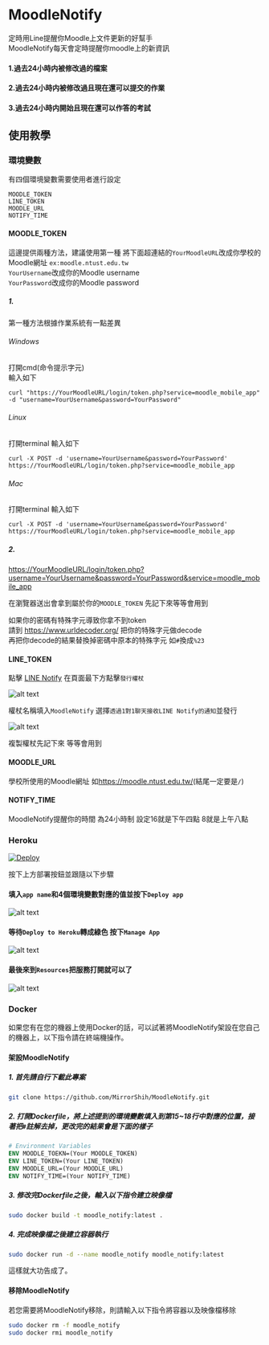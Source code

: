# MoodleNotify

定時用Line提醒你Moodle上文件更新的好幫手  
MoodleNotify每天會定時提醒你moodle上的新資訊

#### 1.過去24小時内被修改過的檔案

#### 2.過去24小時内被修改過且現在還可以提交的作業

#### 3.過去24小時内開始且現在還可以作答的考試

## 使用教學

### 環境變數

有四個環境變數需要使用者進行設定
```
MOODLE_TOKEN
LINE_TOKEN
MOODLE_URL
NOTIFY_TIME
```

#### MOODLE_TOKEN
這邊提供兩種方法，建議使用第一種
將下面超連結的`YourMoodleURL`改成你學校的Moodle網址 `ex:moodle.ntust.edu.tw`  
`YourUsername`改成你的Moodle username  
`YourPassword`改成你的Moodle password  

##### 1. 

第一種方法根據作業系統有一點差異  

###### Windows  

打開cmd(命令提示字元)  
輸入如下
```
curl "https://YourMoodleURL/login/token.php?service=moodle_mobile_app" -d "username=YourUsername&password=YourPassword"
```

###### Linux  

打開terminal
輸入如下
```
curl -X POST -d 'username=YourUsername&password=YourPassword' https://YourMoodleURL/login/token.php?service=moodle_mobile_app
```

###### Mac
打開terminal
輸入如下
```
curl -X POST -d 'username=YourUsername&password=YourPassword' https://YourMoodleURL/login/token.php?service=moodle_mobile_app
```

##### 2.

<https://YourMoodleURL/login/token.php?username=YourUsername&password=YourPassword&service=moodle_mobile_app>

在瀏覽器送出會拿到屬於你的`MOODLE_TOKEN` 先記下來等等會用到

如果你的密碼有特殊字元導致你拿不到token  
請到 https://www.urldecoder.org/ 把你的特殊字元做decode  
再把你decode的結果替換掉密碼中原本的特殊字元 如`#`換成`%23`

#### LINE_TOKEN

點擊 [LINE Notify](https://notify-bot.line.me/my/) 在頁面最下方點擊`發行權杖`

![alt text](assets/Line_token.png)

權杖名稱填入`MoodleNotify` 選擇`透過1對1聊天接收LINE Notify的通知`並發行

![alt text](assets/Line_token_settings.png)

複製權杖先記下來 等等會用到

#### MOODLE_URL

學校所使用的Moodle網址 如<https://moodle.ntust.edu.tw/>(結尾一定要是`/`)

#### NOTIFY_TIME

MoodleNotify提醒你的時間 為24小時制 設定16就是下午四點 8就是上午八點

### Heroku

[![Deploy](https://www.herokucdn.com/deploy/button.svg)](https://heroku.com/deploy)

按下上方部署按鈕並跟隨以下步驟

#### 填入`app name`和4個環境變數對應的值並按下`Deploy app`

![alt text](assets/heroku_deploy.png)

#### 等待`Deploy to Heroku`轉成綠色 按下`Manage App`

![alt text](assets/manage.png)

#### 最後來到`Resources`把服務打開就可以了

![alt text](assets/resources.png)

### Docker

如果您有在您的機器上使用Docker的話，可以試著將MoodleNotify架設在您自己的機器上，以下指令請在終端機操作。

#### 架設MoodleNotify

##### 1. 首先請自行下載此專案
```bash
git clone https://github.com/MirrorShih/MoodleNotify.git
```

##### 2. 打開Dockerfile，將上述提到的環境變數填入到第15~18行中對應的位置，接著把`#`註解去掉，更改完的結果會是下面的樣子
```dockerfile
# Environment Variables
ENV MOODLE_TOEKN=(Your MOODLE_TOKEN)
ENV LINE_TOKEN=(Your LINE_TOKEN)
ENV MOODLE_URL=(Your MOODLE_URL)
ENV NOTIFY_TIME=(Your NOTIFY_TIME)
```

##### 3. 修改完Dockerfile之後，輸入以下指令建立映像檔
```bash
sudo docker build -t moodle_notify:latest .
```

##### 4. 完成映像檔之後建立容器執行
```bash
sudo docker run -d --name moodle_notify moodle_notify:latest
```

這樣就大功告成了。

#### 移除MoodleNotify

若您需要將MoodleNotify移除，則請輸入以下指令將容器以及映像檔移除
```bash
sudo docker rm -f moodle_notify
sudo docker rmi moodle_notify
```
